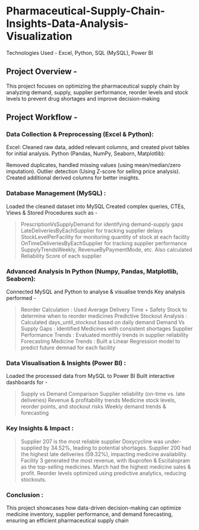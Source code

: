 # Pharmaceutical-Supply-Chain-Insights-Data-Analysis-Visualization

Technologies Used - Excel, Python, SQL (MySQL), Power BI

## Project Overview - 
This project focuses on optimizing the pharmaceutical supply chain by analyzing demand, supply, supplier performance, reorder levels and stock levels to prevent drug shortages and improve decision-making

## Project Workflow - 
### Data Collection & Preprocessing (Excel & Python): 
Excel: Cleaned raw data, added relevant columns, and created pivot tables for initial analysis.
Python (Pandas, NumPy, Seaborn, Matplotlib):

 Removed duplicates, handled missing values (using mean/median/zero imputation).
 Outlier detection (Using Z-score for selling price analysis). 
 Created additional derived columns for better insights.

### Database Management (MySQL) :
Loaded the cleaned dataset into MySQL
Created complex queries, CTEs, Views & Stored Procedures such as -
 > PrescriptionVsSupplyDemand for identifying demand-supply gaps
 > LateDeliveriesByEachSupplier for tracking supplier delays
 > StockLevelPerFacility for monitoring quantity of stock at each facility
 > OnTimeDeliveriesByEachSupplier for tracking supplier performance
 > SuppylyTrendsWeekly, RevenueByPaymentMode, etc.
 > Also calculated Reliability Score of each supplier 

### Advanced Analysis In Python (Numpy, Pandas, Matplotlib, Seaborn):
Connected MySQL and Python to analyse & visualise trends
Key analysis performed -
  > Reorder Calculation : Used Average Delivery Time + Safety Stock to determine when to reorder medicines
  > Predictive Stockout Analysis : Calculated days_until_stockout based on daily demand
  > Demand Vs Supply Gaps : Identified Medicines with consistent shortages
  > Supplier Performance Trends : Evaluated monthly trends in supplier reliability
  > Forecasting Medicine Trends : Built a Linear Regression model to predict future demnad for each facility

### Data Visualisation & Insights (Power BI) : 
Loaded the processed data from MySQL to Power BI
Built interactive dashboards for - 
 > Supply vs Demand Comparison
 > Supplier reliability (on-time vs. late deliveries)
 > Revenue & profitability trends
 > Medicine stock levels, reorder points, and stockout risks
 > Weekly demand trends & forecasting

### Key Insights & Impact :
> Supplier 207 is the most reliable supplier
> Doxycycline was under-supplied by 34.52%, leading to potential shortages.
> Supplier 200 had the highest late deliveries (59.32%), impacting medicine availability.
> Facility 3 generated the most revenue, with Ibuprofen & Escitalopram as the top-selling medicines.
> March had the highest medicine sales & profit.
> Reorder levels optimized using predictive analytics, reducing stockouts.

### Conclusion :
This project showcases how data-driven decision-making can optimize medicine inventory, supplier performance, and demand forecasting, ensuring an efficient pharmaceutical supply chain
